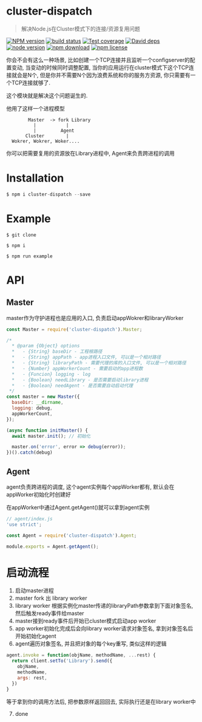 # cluster-dispatch
> 解决Node.js在Cluster模式下的连接/资源复用问题

[![NPM version][npm-image]][npm-url]
[![build status][travis-image]][travis-url]
[![Test coverage][coveralls-image]][coveralls-url]
[![David deps][david-image]][david-url]
[![node version][node-image]][node-url]
[![npm download][download-image]][download-url]
[![npm license][license-image]][download-url]

[npm-image]: https://img.shields.io/npm/v/cluster-dispatch.svg?style=flat-square
[npm-url]: https://npmjs.org/package/cluster-dispatch
[travis-image]: https://img.shields.io/travis/yejiayu/cluster-dispatch.svg?style=flat-square
[travis-url]: https://travis-ci.org/yejiayu/cluster-dispatch
[coveralls-image]: https://img.shields.io/coveralls/yejiayu/cluster-dispatch.svg?style=flat-square
[coveralls-url]: https://coveralls.io/r/yejiayu/cluster-dispatch?branch=master
[david-image]: https://img.shields.io/david/yejiayu/cluster-dispatch.svg?style=flat-square
[david-url]: https://david-dm.org/yejiayu/cluster-dispatch
[node-image]: https://img.shields.io/badge/node.js-%3E=_4.6.1-green.svg?style=flat-square
[node-url]: http://nodejs.org/download/
[download-image]: https://img.shields.io/npm/dm/cluster-dispatch.svg?style=flat-square
[download-url]: https://npmjs.org/package/cluster-dispatch
[license-image]: https://img.shields.io/npm/l/cluster-dispatch.svg

你会不会有这么一种场景, 比如创建一个TCP连接并且监听一个configserver的配置变动, 当变动的时候同时调整配置, 当你的应用运行在cluster模式下这个TCP连接就会是N个, 但是你并不需要N个因为浪费系统和你的服务方资源, 你只需要有一个TCP连接就够了.

这个模块就是解决这个问题诞生的.

他用了这样一个进程模型
```
        Master  -> fork Library
          |           |       
          |         Agent
       Cluster        |
  Wokrer, Wokrer, Woker....
```
你可以把需要复用的资源放在Library进程中, Agent来负责跨进程的调用

# Installation
````js
$ npm i cluster-dispatch --save
````

# Example
````
$ git clone

$ npm i

$ npm run example
````
# API
## Master
master作为守护进程也是应用的入口, 负责启动appWokrer和libraryWorker
````js
const Master = require('cluster-dispatch').Master;

/*
  * @param {Object} options
  *   - {String} baseDir - 工程根路径
  *   - {String} appPath - app进程入口文件, 可以是一个相对路径
  *   - {String} libraryPath - 需要代理的库的入口文件, 可以是一个相对路径
  *   - {Number} appWorkerCount - 需要启动的app进程数
  *   - {Funcion} logging - log
  *   - {Boolean} needLibrary - 是否需要启动library进程
  *   - {Boolean} needAgent - 是否需要自动启动代理
 */
const master = new Master({
  baseDir: __dirname,
  logging: debug,
  appWorkerCount,
});

(async function initMaster() {
  await master.init(); // 初始化

  master.on('error', error => debug(error));
})().catch(debug)
````

## Agent
agent负责跨进程的调度, 这个agent实例每个appWorker都有, 默认会在appWorker初始化时创建好

在appWorker中通过Agent.getAgent()就可以拿到agent实例

````js
// agent/index.js
'use strict';

const Agent = require('cluster-dispatch').Agent;

module.exports = Agent.getAgent();
````

# 启动流程
1. 启动master进程
2. master fork 出 library worker
3. library worker 根据实例化master传递的libraryPath参数拿到下面对象签名, 然后触发ready事件给master
4. master接到ready事件后开始已cluster模式启动app worker
5. app worker初始化完成后会向library worker请求对象签名, 拿到对象签名后开始初始化agent
6. agent遍历对象签名, 并且把对象的每个key重写, 类似这样的逻辑
````js
agent.invoke = function(objName, methodName, ...rest) {
  return client.setTo('Library').send({
    objName,
    methodName,
    args: rest,
  })
}
````
等于拿到你的调用方法后, 把参数原样返回回去, 实际执行还是在library worker中

7. done
